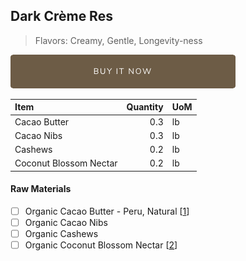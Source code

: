 ## Dark Crème Res
> Flavors: Creamy, Gentle, Longevity-ness

[![Buy Now](/assets/images/buy-now.png "Buy Now")](https://shop.osocra.com/products/22011216)

| Item | Quantity | UoM  |
| :---     | ---:    | :--- |
| Cacao Butter   | 0.3   | lb    |
| Cacao Nibs  | 0.3   | lb    |
| Cashews   | 0.2  | lb      |
| Coconut Blossom Nectar   | 0.2 | lb      |

#### Raw Materials
- [ ] Organic Cacao Butter - Peru, Natural [[1](/vendors)]
- [ ] Organic Cacao Nibs
- [ ] Organic Cashews
- [ ] Organic Coconut Blossom Nectar [[2](/vendors)]
